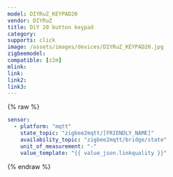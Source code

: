 ```yaml
---
model: DIYRuZ_KEYPAD20
vendor: DIYRuZ
title: DiY 20 button keypad
category:
supports: click
image: /assets/images/devices/DIYRuZ_KEYPAD20.jpg
zigbeemodel: 
compatible: [z2m]
mlink: 
link: 
link2: 
link3: 
---
```


{% raw %}
```yaml
sensor:
  - platform: "mqtt"
    state_topic: "zigbee2mqtt/[FRIENDLY_NAME]"
    availability_topic: "zigbee2mqtt/bridge/state"
    unit_of_measurement: "-"
    value_template: "{{ value_json.linkquality }}"
```
{% endraw %}


